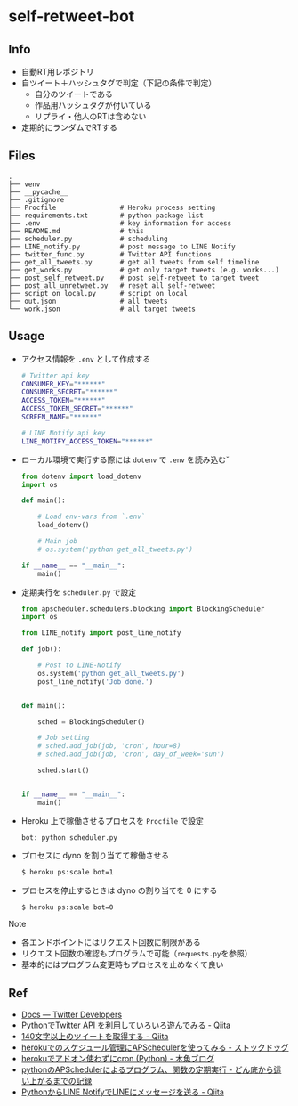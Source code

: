 # self-retweet-bot

## Info

* 自動RT用レポジトリ
* 自ツイート＋ハッシュタグで判定（下記の条件で判定）
    * 自分のツイートである
    * 作品用ハッシュタグが付いている
    * リプライ・他人のRTは含めない
* 定期的にランダムでRTする


## Files

```
.
├── venv
├── __pycache__
├── .gitignore
├── Procfile                # Heroku process setting
├── requirements.txt        # python package list
├── .env                    # key information for access
├── README.md               # this
├── scheduler.py            # scheduling
├── LINE_notify.py          # post message to LINE Notify
├── twitter_func.py         # Twitter API functions
├── get_all_tweets.py       # get all tweets from self timeline
├── get_works.py            # get only target tweets (e.g. works...)
├── post_self_retweet.py    # post self-retweet to target tweet
├── post_all_unretweet.py   # reset all self-retweet
├── script_on_local.py      # script on local
├── out.json                # all tweets
└── work.json               # all target tweets
```


## Usage

* アクセス情報を `.env` として作成する

    ```sh
    # Twitter api key
    CONSUMER_KEY="******"
    CONSUMER_SECRET="******"
    ACCESS_TOKEN="******"
    ACCESS_TOKEN_SECRET="******"
    SCREEN_NAME="******"

    # LINE Notify api key
    LINE_NOTIFY_ACCESS_TOKEN="******"
    ```

* ローカル環境で実行する際には `dotenv` で `.env` を読み込むˇ

    ```python
    from dotenv import load_dotenv
    import os

    def main():

        # Load env-vars from `.env`
        load_dotenv()

        # Main job
        # os.system('python get_all_tweets.py')

    if __name__ == "__main__":
        main()
    ```

* 定期実行を `scheduler.py` で設定

    ```python
    from apscheduler.schedulers.blocking import BlockingScheduler
    import os

    from LINE_notify import post_line_notify

    def job():

        # Post to LINE-Notify
        os.system('python get_all_tweets.py')
        post_line_notify('Job done.')


    def main():

        sched = BlockingScheduler()

        # Job setting
        # sched.add_job(job, 'cron', hour=8)
        # sched.add_job(job, 'cron', day_of_week='sun')

        sched.start()


    if __name__ == "__main__":
        main()
    ```

* Heroku 上で稼働させるプロセスを `Procfile` で設定

    ```
    bot: python scheduler.py
    ```

* プロセスに dyno を割り当てて稼働させる

    ```sh
    $ heroku ps:scale bot=1
    ```

* プロセスを停止するときは dyno の割り当てを 0 にする

    ```sh
    $ heroku ps:scale bot=0
    ```


Note
* 各エンドポイントにはリクエスト回数に制限がある
* リクエスト回数の確認もプログラムで可能（`requests.py`を参照）
* 基本的にはプログラム変更時もプロセスを止めなくて良い


## Ref

* [Docs — Twitter Developers](https://developer.twitter.com/en/docs.html)
* [PythonでTwitter API を利用していろいろ遊んでみる - Qiita](https://qiita.com/bakira/items/00743d10ec42993f85eb)
* [140文字以上のツイートを取得する - Qiita](https://qiita.com/hitsumabushi845/items/f7fd87106381fc65fc86)
* [herokuでのスケジュール管理にAPSchedulerを使ってみる - ストックドッグ](http://www.stockdog.work/entry/2017/04/10/003452)
* [herokuでアドオン使わずにcron (Python) - 木魚ブログ](http://sainoky.hatenablog.com/entry/2015/05/24/200949)
* [pythonのAPSchedulerによるプログラム、関数の定期実行 - どん底から這い上がるまでの記録](https://www.pytry3g.com/entry/apscheduler)
* [PythonからLINE NotifyでLINEにメッセージを送る - Qiita](https://qiita.com/tadaken3/items/0998c18df11d4a1c7427)